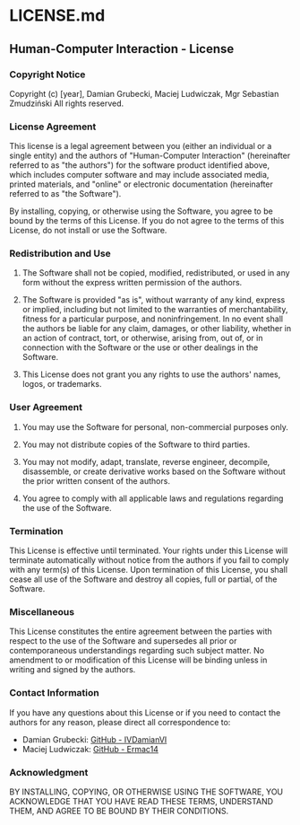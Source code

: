 # LICENSE.md

## Human-Computer Interaction - License

### Copyright Notice

Copyright (c) [year], Damian Grubecki, Maciej Ludwiczak, Mgr Sebastian Zmudziński
All rights reserved.

### License Agreement

This license is a legal agreement between you (either an individual or a single entity) and the authors of "Human-Computer Interaction" (hereinafter referred to as "the authors") for the software product identified above, which includes computer software and may include associated media, printed materials, and "online" or electronic documentation (hereinafter referred to as "the Software").

By installing, copying, or otherwise using the Software, you agree to be bound by the terms of this License. If you do not agree to the terms of this License, do not install or use the Software.

### Redistribution and Use

1. The Software shall not be copied, modified, redistributed, or used in any form without the express written permission of the authors.

2. The Software is provided "as is", without warranty of any kind, express or implied, including but not limited to the warranties of merchantability, fitness for a particular purpose, and noninfringement. In no event shall the authors be liable for any claim, damages, or other liability, whether in an action of contract, tort, or otherwise, arising from, out of, or in connection with the Software or the use or other dealings in the Software.

3. This License does not grant you any rights to use the authors' names, logos, or trademarks.

### User Agreement

1. You may use the Software for personal, non-commercial purposes only.

2. You may not distribute copies of the Software to third parties.

3. You may not modify, adapt, translate, reverse engineer, decompile, disassemble, or create derivative works based on the Software without the prior written consent of the authors.

4. You agree to comply with all applicable laws and regulations regarding the use of the Software.

### Termination

This License is effective until terminated. Your rights under this License will terminate automatically without notice from the authors if you fail to comply with any term(s) of this License. Upon termination of this License, you shall cease all use of the Software and destroy all copies, full or partial, of the Software.

### Miscellaneous

This License constitutes the entire agreement between the parties with respect to the use of the Software and supersedes all prior or contemporaneous understandings regarding such subject matter. No amendment to or modification of this License will be binding unless in writing and signed by the authors.

### Contact Information

If you have any questions about this License or if you need to contact the authors for any reason, please direct all correspondence to:

- Damian Grubecki: [GitHub - IVDamianVI](https://github.com/ivdamianvi)
- Maciej Ludwiczak: [GitHub - Ermac14](https://github.com/ermac14)

### Acknowledgment

BY INSTALLING, COPYING, OR OTHERWISE USING THE SOFTWARE, YOU ACKNOWLEDGE THAT YOU HAVE READ THESE TERMS, UNDERSTAND THEM, AND AGREE TO BE BOUND BY THEIR CONDITIONS.
